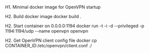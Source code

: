 H1. Minimal docker image for OpenVPN startup

H2. Build docker image
docker build .

H2. Start container on 0.0.0.0:1194
docker run -t -i -d --privileged -p 1194:1194/udp --name openvpn openvpn

H2. Get OpenVPN client config file
docker cp CONTAINER_ID:/etc/openvpn/client.conf ./
